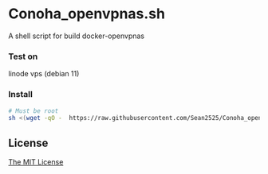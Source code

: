 # Conoha_openvpnas.sh

A shell script for build docker-openvpnas

### Test on 
linode vps (debian 11)

### Install
``` bash
# Must be root
sh <(wget -qO -  https://raw.githubusercontent.com/Sean2525/Conoha_openvpnas.sh/master/install.sh)

```
## License
[The MIT License](https://github.com/Sean2525/Conoha_openvpnas.sh/blob/master/LICENSE)
